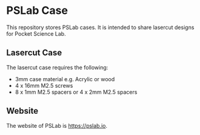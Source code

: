 # PSLab Case

This repository stores PSLab cases. It is intended to share lasercut designs for Pocket Science Lab.

## Lasercut Case

The lasercut case requires the following:
* 3mm case material e.g. Acrylic or wood
* 4 x 16mm M2.5 screws
* 8 x 1mm M2.5 spacers or 4 x 2mm M2.5 spacers

## Website

The website of PSLab is https://pslab.io.
